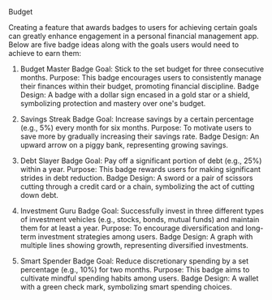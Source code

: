 Budget


Creating a feature that awards badges to users for achieving certain goals can greatly enhance engagement in a personal financial management app. Below are five badge ideas along with the goals users would need to achieve to earn them:

1. Budget Master Badge
Goal: Stick to the set budget for three consecutive months.
Purpose: This badge encourages users to consistently manage their finances within their budget, promoting financial discipline.
Badge Design: A badge with a dollar sign encased in a gold star or a shield, symbolizing protection and mastery over one's budget.


2. Savings Streak Badge
Goal: Increase savings by a certain percentage (e.g., 5%) every month for six months.
Purpose: To motivate users to save more by gradually increasing their savings rate.
Badge Design: An upward arrow on a piggy bank, representing growing savings.


3. Debt Slayer Badge
Goal: Pay off a significant portion of debt (e.g., 25%) within a year.
Purpose: This badge rewards users for making significant strides in debt reduction.
Badge Design: A sword or a pair of scissors cutting through a credit card or a chain, symbolizing the act of cutting down debt.


4. Investment Guru Badge
Goal: Successfully invest in three different types of investment vehicles (e.g., stocks, bonds, mutual funds) and maintain them for at least a year.
Purpose: To encourage diversification and long-term investment strategies among users.
Badge Design: A graph with multiple lines showing growth, representing diversified investments.


5. Smart Spender Badge
Goal: Reduce discretionary spending by a set percentage (e.g., 10%) for two months.
Purpose: This badge aims to cultivate mindful spending habits among users.
Badge Design: A wallet with a green check mark, symbolizing smart spending choices.